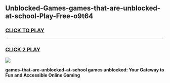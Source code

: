 
## Unblocked-Games-games-that-are-unblocked-at-school-Play-Free-o9t64
<h3>
<a href="https://premium76.site?title=games-that-are-unblocked-at-school&ref=18A1">CLICK TO PLAY</a></h3>
<hr>

<h3>
<a href="https://premium76.site?title=games-that-are-unblocked-at-school&ref=18A1">CLICK 2 PLAY</a>
  
</h3>

<a href="https://premium76.site?title=games-that-are-unblocked-at-school&ref=18A1"><img src="https://clearcache.store/games.png"></a>


**games-that-are-unblocked-at-school games unblocked: Your Gateway to Fun and Accessible Online Gaming**
